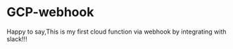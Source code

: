 # GCP-webhook

Happy to say,This is my first cloud function via webhook by integrating with slack!!!
